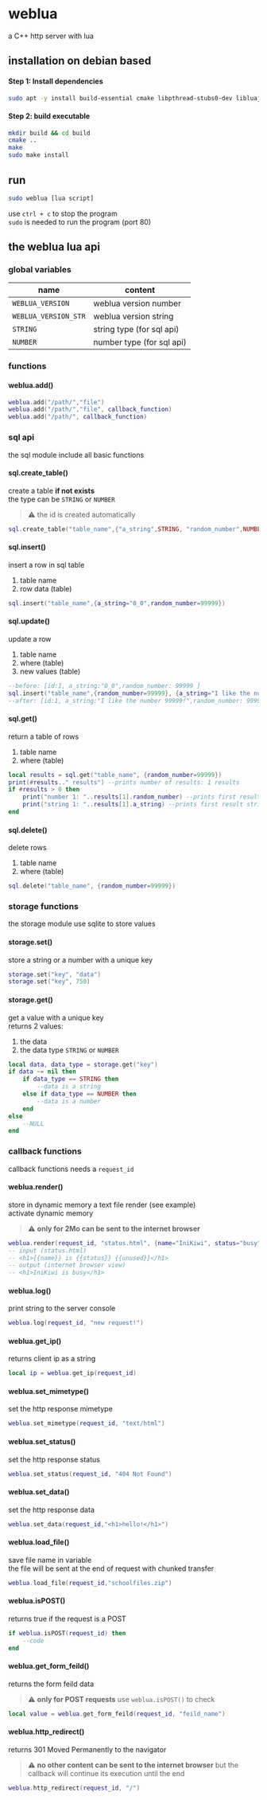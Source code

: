 # weblua
a C++ http server with lua

## installation on debian based
#### Step 1: Install dependencies
```bash
sudo apt -y install build-essential cmake libpthread-stubs0-dev libluajit-5.1-dev libsqlite3-dev
```

#### Step 2: build executable

```bash
mkdir build && cd build
cmake ..
make
sudo make install
```
## run
```bash
sudo weblua [lua script]
```
use `ctrl + c` to stop the program \
`sudo` is needed to run the program (port 80)
## the weblua lua api
### global variables
| name | content |
| -- | -- |
| `WEBLUA_VERSION` | weblua version number |
| `WEBLUA_VERSION_STR` | weblua version string |
| `STRING` | string type (for sql api) |
| `NUMBER` | number type (for sql api) |
### functions
#### weblua.add()
```lua
weblua.add("/path/","file") 
weblua.add("/path/","file", callback_function)
weblua.add("/path/", callback_function)
```

### sql api
the sql module include all basic functions
#### sql.create_table()
create a table **if not exists** \
the type can be `STRING` or `NUMBER`
> :warning: the id is created automatically
```lua
sql.create_table("table_name",{"a_string",STRING, "random_number",NUMBER})
```
#### sql.insert()
insert a row in sql table
1. table name 
2. row data (table)
```lua
sql.insert("table_name",{a_string="0_0",random_number=99999})
```
#### sql.update()
update a row
1. table name
2. where (table)
3. new values (table)
```lua
--before: [id:1, a_string:"0_0",random_number: 99999 ]
sql.insert("table_name",{random_number=99999}, {a_string="I like the number 99999!"})
--after: [id:1, a_string:"I like the number 99999!",random_number: 99999 ]
```
#### sql.get()
return a table of rows
1. table name 
2. where (table)
```lua
local results = sql.get("table_name", {random_number=99999})
print(#results.." results") --prints number of results: 1 results
if #results > 0 then
    print("number 1: "..results[1].random_number) --prints first result number
    print("string 1: "..results[1].a_string) --prints first result string
end
```
#### sql.delete()
delete  rows
1. table name
2. where (table)
```lua
sql.delete("table_name", {random_number=99999})
```

### storage functions
the storage module use sqlite to store values
#### storage.set()
store a string or a number with a unique key
```lua
storage.set("key", "data")
storage.set("key", 750)
``` 
#### storage.get()
get a value with a unique key \
returns 2 values:
1. the data 
2. the data type `STRING` or `NUMBER`
```lua
local data, data_type = storage.get("key")
if data ~= nil then
    if data_type == STRING then
        --data is a string
    else if data_type == NUMBER then
        --data is a number
    end
else
    --NULL
end
```
### callback functions
callback functions needs a `request_id`
#### weblua.render()
store in dynamic memory a text file render (see example) \
activate dynamic memory
> :warning: **only for 2Mo can be sent to the internet browser** 
```lua
weblua.render(request_id, "status.html", {name="IniKiwi", status="busy"})
-- input (status.html)
-- <h1>{{name}} is {{status}} {{unused}}</h1>
-- output (internet browser view)
-- <h1>IniKiwi is busy</h1>
```
#### weblua.log()
print string to the server console
```lua
weblua.log(request_id, "new request!")
```
#### weblua.get_ip() 
returns client ip as a string
```lua
local ip = weblua.get_ip(request_id)
```
#### weblua.set_mimetype()
set the http response mimetype
```lua
weblua.set_mimetype(request_id, "text/html")
``` 
#### weblua.set_status()
set the http response status
```lua
weblua.set_status(request_id, "404 Not Found")
```
#### weblua.set_data()
set the http response data
```lua
weblua.set_data(request_id,"<h1>hello!</h1>")
```

#### weblua.load_file()
save file name in variable\
the file will be sent at the end of request with chunked transfer
```lua
weblua.load_file(request_id,"schoolfiles.zip") 
``` 
#### weblua.isPOST()
returns true if the request is a POST
```lua
if weblua.isPOST(request_id) then
    --code
end
```
#### weblua.get_form_feild()
returns the form feild data
> :warning: **only for POST requests** use `weblua.isPOST()` to check
```lua
local value = weblua.get_form_feild(request_id, "feild_name")
```

#### weblua.http_redirect()
returns 301 Moved Permanently to the navigator
> :warning: **no other content can be sent to the internet browser** but the callback will continue its execution until the end
```lua
weblua.http_redirect(request_id, "/")
```